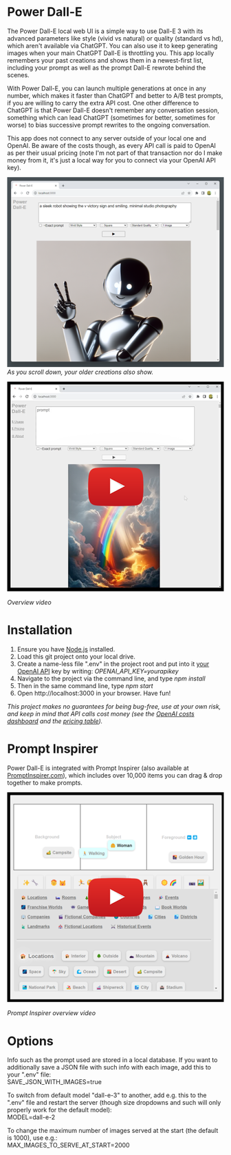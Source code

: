# Power Dall-E
The Power Dall-E local web UI is a simple way to use Dall-E 3 with its advanced parameters like style (vivid vs natural) or quality (standard vs hd), which aren't available via ChatGPT. You can also use it to keep generating images when your main ChatGPT Dall-E is throttling you. This app locally remembers your past creations and shows them in a newest-first list, including your prompt as well as the prompt Dall-E rewrote behind the scenes.

With Power Dall-E, you can launch multiple generations at once in any number, which makes it faster than ChatGPT and better to A/B test prompts, if you are willing to carry the extra API cost. One other difference to ChatGPT is that Power Dall-E doesn't remember any conversation session, something which can lead ChatGPT (sometimes for better, sometimes for worse) to bias successive prompt rewrites to the ongoing conversation.

This app does not connect to any server outside of your local one and OpenAI. Be aware of the costs though, as every API call is paid to OpenAI as per their usual pricing (note I'm not part of that transaction nor do I make money from it, it's just a local way for you to connect via your OpenAI API key).

![Screenshot](screenshot.png)
_As you scroll down, your older creations also show._

[![Video](thumb.png)](https://www.youtube.com/watch?v=2afhxu7XD5Q)

_Overview video_

# Installation

1. Ensure you have [Node.js](https://nodejs.org) installed.
2. Load this git project onto your local drive.
3. Create a name-less file ".env" in the project root and put into it [your OpenAI API](https://platform.openai.com/api-keys) key by writing: _OPENAI_API_KEY=yourapikey_
4. Navigate to the project via the command line, and type *npm install*
5. Then in the same command line, type *npm start*
6. Open http://localhost:3000 in your browser. Have fun!

_This project makes no guarantees for being bug-free, use at your own risk, and keep in mind that API calls cost money (see the [OpenAI costs dashboard](https://platform.openai.com/usage) and the [pricing table](https://openai.com/pricing))._

# Prompt Inspirer

Power Dall-E is integrated with Prompt Inspirer (also available at [PromptInspirer.com](https://promptinspirer.com/)), which includes over 10,000 items you can drag & drop together to make prompts.

[![Video](thumb-inspirer.png)](g2T3LDPkV-0)

_Prompt Inspirer overview video_

# Options

Info such as the prompt used are stored in a local database. If you want to additionally save a JSON file with such info with each image, add this to your ".env" file:  
SAVE_JSON_WITH_IMAGES=true

To switch from default model "dall-e-3" to another, add e.g. this to the ".env" file and restart the server (though size dropdowns and such will only properly work for the default model):  
MODEL=dall-e-2

To change the maximum number of images served at the start (the default is 1000), use e.g.:  
MAX_IMAGES_TO_SERVE_AT_START=2000
